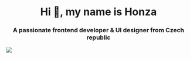 <h1 align="center">Hi 👋, my name is Honza</h1>
<h3 align="center">A passionate frontend developer & UI designer from Czech republic</h3>


<img src="https://camo.githubusercontent.com/5ddf73ad3a205111cf8c686f687fc216c2946a75005718c8da5b837ad9de78c9/68747470733a2f2f7468756d62732e6766796361742e636f6d2f4576696c4e657874446576696c666973682d736d616c6c2e676966"/>
